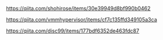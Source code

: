 https://qiita.com/shohirose/items/30e39949d8bf990b0462

https://qiita.com/vmmhypervisor/items/cf7c135ffd349105a3ca

https://qiita.com/disc99/items/177bdf6352de463fdc87
